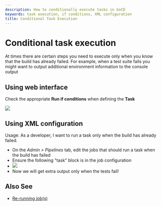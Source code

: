 ```yaml
---
description: How to conditionally execute tasks in GoCD
keywords: task execution, if conditions, XML configuration
title: Conditional Task Execution
---
```


# Conditional task execution

At times there are certain steps you need to execute only when you know that the build has already failed. For example, when a test suite fails you might want to output additional environment information to the console output

## Using web interface

Check the appropriate **Run if conditions** when defining the **Task**

![](../images/conditional_task_execution.png)

## Using XML configuration

Usage: As a developer, I want to run a task only when the build has already failed.

- On the _Admin > Pipelines_ tab, edit the jobs that should run a task when the build has failed
- Ensure the following "task" block is in the job configuration
- ![](../images/2_conditional_task_config.png)
- Now we will get extra output only when the tests fail!

## Also See

- [Re-running job(s)](../faq/job_rerun.html)
